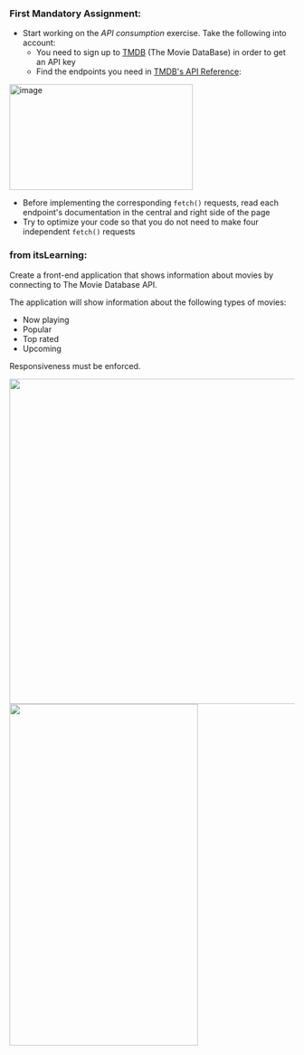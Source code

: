 ### First Mandatory Assignment: #
- Start working on the *API consumption* exercise. Take the following into account:
  - You need to sign up to [TMDB](https://www.themoviedb.org/signup) (The Movie DataBase) in order to get an API key
  - Find the endpoints you need in [TMDB's API Reference](https://developer.themoviedb.org/reference/intro/getting-started):

<img width="324" height="187" alt="image" src="https://github.com/user-attachments/assets/9282a963-2f1e-481b-84fe-a6642e1c9efe" />

  - Before implementing the corresponding `fetch()` requests, read each endpoint's documentation in the central and right side of the page
  - Try to optimize your code so that you do not need to make four independent `fetch()` requests

  ### from itsLearning:
Create a front-end application that shows information about movies by connecting to The Movie Database API.

The application will show information about the following types of movies:

- Now playing
- Popular
- Top rated
- Upcoming

Responsiveness must be enforced.

<img alt="" data-richtextfile-id="191978" height="575" width="794" src="https://filerepository.itslearning.com/8618662b-e4ec-4bd5-8b6e-95208a939be5?Token=P6AGAFS8DQC6s9poAAAAACAAj4B9RT4ZbScvfodey0SpALyshBXEdtKx53Xu757x2OYAAA">
<img alt="" data-richtextfile-id="191979" height="604" width="333" src="https://filerepository.itslearning.com/3bf98c2b-493d-48b4-9a9f-1be7b87ccb01?Token=P6AGAFS8DQC6s9poAAAAACAAyjGiyh71lVYpsugfc3wBb8kSPl5vi01mZ9gmxSg52RUAAA">